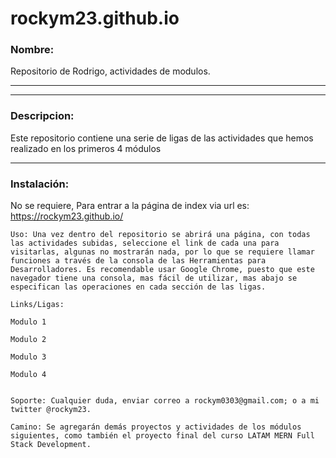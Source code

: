 # rockym23.github.io


###    Nombre:
Repositorio de Rodrigo, actividades de modulos.

***
---

###    Descripcion:

Este repositorio contiene una serie de ligas de las actividades que hemos realizado en los primeros 4 módulos

***

###  Instalación: 

No se requiere, Para entrar a la página de index via url es: https://rockym23.github.io/

    Uso: Una vez dentro del repositorio se abrirá una página, con todas las actividades subidas, seleccione el link de cada una para visitarlas, algunas no mostrarán nada, por lo que se requiere llamar funciones a través de la consola de las Herramientas para Desarrolladores. Es recomendable usar Google Chrome, puesto que este navegador tiene una consola, mas fácil de utilizar, mas abajo se especifican las operaciones en cada sección de las ligas.

    Links/Ligas:
    
    Modulo 1
    
    Modulo 2
    
    Modulo 3
    
    Modulo 4


    Soporte: Cualquier duda, enviar correo a rockym0303@gmail.com; o a mi twitter @rockym23.

    Camino: Se agregarán demás proyectos y actividades de los módulos siguientes, como también el proyecto final del curso LATAM MERN Full Stack Development.
